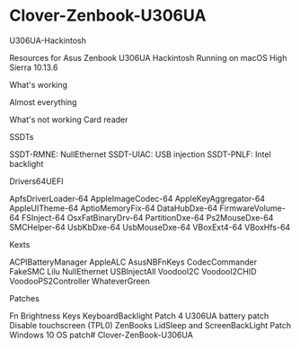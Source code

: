 # Clover-Zenbook-U306UA
U306UA-Hackintosh

Resources for Asus Zenbook U306UA Hackintosh Running on macOS High Sierra 10.13.6

What's working

Almost everything

What's not working
Card reader


SSDTs

SSDT-RMNE: NullEthernet
SSDT-UIAC: USB injection
SSDT-PNLF: Intel backlight

Drivers64UEFI

ApfsDriverLoader-64
AppleImageCodec-64
AppleKeyAggregator-64
AppleUITheme-64
AptioMemoryFix-64
DataHubDxe-64
FirmwareVolume-64
FSInject-64
OsxFatBinaryDrv-64
PartitionDxe-64
Ps2MouseDxe-64
SMCHelper-64
UsbKbDxe-64
UsbMouseDxe-64
VBoxExt4-64
VBoxHfs-64

Kexts

ACPIBatteryManager
AppleALC
AsusNBFnKeys
CodecCommander
FakeSMC
Lilu
NullEthernet
USBInjectAll
VoodooI2C
VoodooI2CHID
VoodooPS2Controller
WhateverGreen

Patches

Fn Brightness Keys
KeyboardBacklight Patch 4
U306UA battery patch
Disable touchscreen (TPL0)
ZenBooks LidSleep and ScreenBackLight Patch
Windows 10 OS patch# Clover-ZenBook-U306UA
